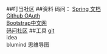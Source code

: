 ##叮当社区
##资料 码问：
[Spring 文档](http://www.mawen.co/)  
[Github OAuth](https://developer.github.com/apps/building-oauth-apps/creating-an-oauth-app/)  
[Bootstrap中文网](https://v3.bootcss.com/components/)   
[码问社区](http://www.mawen.co/)
##工具
[git](https://git-scm.com/)  
idea   
blumind 思维导图

